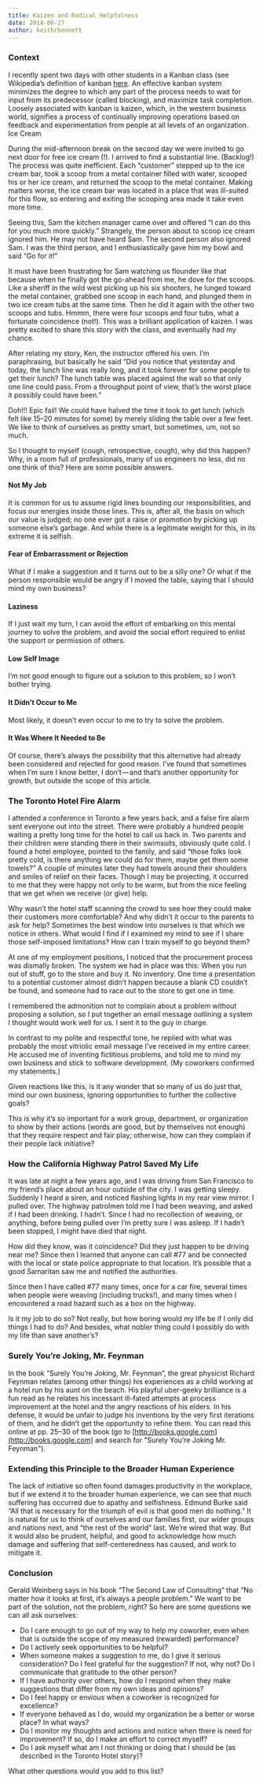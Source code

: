 ```yaml
---
title: Kaizen and Radical Helpfulness
date: 2014-06-27
author: keithrbennett
---
```


### Context

I recently spent two days with other students in a Kanban class (see Wikipedia’s definition of kanban [here](http://en.wikipedia.org/wiki/Kanban). An effective kanban system minimizes the degree to which any part of the process needs to wait for input from its predecessor (called blocking), and maximize task completion. Loosely associated with kanban is kaizen, which, in the western business world, signifies a process of continually improving operations based on feedback and experimentation from people at all levels of an organization.
Ice Cream

During the mid-afternoon break on the second day we were invited to go next door for free ice cream (!). I arrived to find a substantial line. (Backlog!) The process was quite inefficient. Each “customer” stepped up to the ice cream bar, took a scoop from a metal container filled with water, scooped his or her ice cream, and returned the scoop to the metal container. Making matters worse, the ice cream bar was located in a place that was ill-suited for this flow, so entering and exiting the scooping area made it take even more time.

Seeing this, Sam the kitchen manager came over and offered “I can do this for you much more quickly.” Strangely, the person about to scoop ice cream ignored him. He may not have heard Sam. The second person also ignored Sam. I was the third person, and I enthusiastically gave him my bowl and said “Go for it!”

It must have been frustrating for Sam watching us flounder like that because when he finally got the go-ahead from me, he dove for the scoops. Like a sheriff in the wild west picking up his six shooters, he lunged toward the metal container, grabbed one scoop in each hand, and plunged them in two ice cream tubs at the same time. Then he did it again with the other two scoops and tubs. Hmmm, there were four scoops and four tubs, what a fortunate coincidence (not!). This was a brilliant application of kaizen. I was pretty excited to share this story with the class, and eventually had my chance.

After relating my story, Ken, the instructor offered his own. I’m paraphrasing, but basically he said “Did you notice that yesterday and today, the lunch line was really long, and it took forever for some people to get their lunch? The lunch table was placed against the wall so that only one line could pass. From a throughput point of view, that’s the worst place it possibly could have been.”

Doh!!! Epic fail! We could have halved the time it took to get lunch (which felt like 15–20 minutes for some) by merely sliding the table over a few feet. We like to think of ourselves as pretty smart, but sometimes, um, not so much.

So I thought to myself (cough, retrospective, cough), why did this happen? Why, in a room full of professionals, many of us engineers no less, did no one think of this? Here are some possible answers.

#### Not My Job

It is common for us to assume rigid lines bounding our responsibilities, and focus our energies inside those lines. This is, after all, the basis on which our value is judged; no one ever got a raise or promotion by picking up someone else’s garbage. And while there is a legitimate weight for this, in its extreme it is selfish.

#### Fear of Embarrassment or Rejection

What if I make a suggestion and it turns out to be a silly one? Or what if the person responsible would be angry if I moved the table, saying that I should mind my own business?

#### Laziness

If I just wait my turn, I can avoid the effort of embarking on this mental journey to solve the problem, and avoid the social effort required to enlist the support or permission of others.

#### Low Self Image

I’m not good enough to figure out a solution to this problem, so I won’t bother trying.

#### It Didn’t Occur to Me

Most likely, it doesn’t even occur to me to try to solve the problem.

#### It Was Where It Needed to Be

Of course, there’s always the possibility that this alternative had already been considered and rejected for good reason. I’ve found that sometimes when I’m sure I know better, I don’t — and that’s another opportunity for growth, but outside the scope of this article.

### The Toronto Hotel Fire Alarm

I attended a conference in Toronto a few years back, and a false fire alarm sent everyone out into the street. There were probably a hundred people waiting a pretty long time for the hotel to call us back in. Two parents and their children were standing there in their swimsuits, obviously quite cold. I found a hotel employee, pointed to the family, and said “those folks look pretty cold, is there anything we could do for them, maybe get them some towels?” A couple of minutes later they had towels around their shoulders and smiles of relief on their faces. Though I may be projecting, it occurred to me that they were happy not only to be warm, but from the nice feeling that we get when we receive (or give) help.

Why wasn’t the hotel staff scanning the crowd to see how they could make their customers more comfortable? And why didn’t it occur to the parents to ask for help? Sometimes the best window into ourselves is that which we notice in others. What would I find if I examined my mind to see if I share those self-imposed limitations? How can I train myself to go beyond them?

At one of my employment positions, I noticed that the procurement process was dismally broken. The system we had in place was this: When you run out of stuff, go to the store and buy it. No inventory. One time a presentation to a potential customer almost didn’t happen because a blank CD couldn’t be found, and someone had to race out to the store to get one in time.

I remembered the admonition not to complain about a problem without proposing a solution, so I put together an email message outlining a system I thought would work well for us. I sent it to the guy in charge.

In contrast to my polite and respectful tone, he replied with what was probably the most vitriolic email message I’ve received in my entire career. He accused me of inventing fictitious problems, and told me to mind my own business and stick to software development. (My coworkers confirmed my statements.)

Given reactions like this, is it any wonder that so many of us do just that, mind our own business, ignoring opportunities to further the collective goals?

This is why it’s so important for a work group, department, or organization to show by their actions (words are good, but by themselves not enough) that they require respect and fair play; otherwise, how can they complain if their people lack initiative?

### How the California Highway Patrol Saved My Life

It was late at night a few years ago, and I was driving from San Francisco to my friend’s place about an hour outside of the city. I was getting sleepy. Suddenly I heard a siren, and noticed flashing lights in my rear view mirror. I pulled over. The highway patrolmen told me I had been weaving, and asked if I had been drinking. I hadn’t. Since I had no recollection of weaving, or anything, before being pulled over I’m pretty sure I was asleep. If I hadn’t been stopped, I might have died that night.

How did they know, was it coincidence? Did they just happen to be driving near me? Since then I learned that anyone can call #77 and be connected with the local or state police appropriate to that location. It’s possible that a good Samaritan saw me and notified the authorities.

Since then I have called #77 many times, once for a car fire, several times when people were weaving (including trucks!), and many times when I encountered a road hazard such as a box on the highway.

Is it my job to do so? Not really, but how boring would my life be if I only did things I had to do? And besides, what nobler thing could I possibly do with my life than save another’s?

### Surely You’re Joking, Mr. Feynman

In the book “Surely You’re Joking, Mr. Feynman”, the great physicist Richard Feynman relates (among other things) his experiences as a child working at a hotel run by his aunt on the beach. His playful uber-geeky brilliance is a fun read as he relates his incessant ill-fated attempts at process improvement at the hotel and the angry reactions of his elders. In his defense, it would be unfair to judge his inventions by the very first iterations of them, and he didn’t get the opportunity to refine them. You can read this online at pp. 25–30 of the book (go to [http://books.google.com](http://books.google.com) and search for "Surely You’re Joking Mr. Feynman").

### Extending this Principle to the Broader Human Experience

The lack of initiative so often found damages productivity in the workplace, but if we extend it to the broader human experience, we can see that much suffering has occurred due to apathy and selfishness. Edmund Burke said “All that is necessary for the triumph of evil is that good men do nothing.” It is natural for us to think of ourselves and our families first, our wider groups and nations next, and “the rest of the world” last. We’re wired that way. But it would also be prudent, helpful, and good to acknowledge how much damage and suffering that self-centeredness has caused, and work to mitigate it.

### Conclusion

Gerald Weinberg says in his book “The Second Law of Consulting” that “No matter how it looks at first, it’s always a people problem.” We want to be part of the solution, not the problem, right? So here are some questions we can all ask ourselves:

* Do I care enough to go out of my way to help my coworker, even when that is outside the scope of my measured (rewarded) performance?
* Do I actively seek opportunities to be helpful?
* When someone makes a suggestion to me, do I give it serious consideration? Do I feel grateful for the suggestion? If not, why not? Do I communicate that gratitude to the other person?
* If I have authority over others, how do I respond when they make suggestions that differ from my own ideas and opinions?
* Do I feel happy or envious when a coworker is recognized for excellence?
* If everyone behaved as I do, would my organization be a better or worse place? In what ways?
* Do I monitor my thoughts and actions and notice when there is need for improvement? If so, do I make an effort to correct myself?
* Do I ask myself what am I not thinking or doing that I should be (as described in the Toronto Hotel story)?

What other questions would you add to this list?
